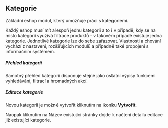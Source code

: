 ## Kategorie

Základní eshop modul, který umožňuje práci s kategoriemi. 

Každý eshop musí mít alespoň jednu kategorii a to i v případě, kdy se na místo kategorií využívá filtrace produktů - v takovém případě existuje jedna kategorie. Jednotlivé kategorie lze do sebe zařazovat. Vlastnosti a chování vychází z nastavení, rozšiřujících modulů a případně také propojení s informačním systémem.


##### Přehled kategorií

Samotný přehled kategorií disponuje stejně jako ostatní výpisy funkcemi vyhledávání, filtrací a hromadných akcí.


##### Editace kategorie

Novou kategorii je možné vytvořit kliknutím na ikonku **Vytvořit**. 

Naopak kliknutím na Název existující stránky dojde k načtení detailu editace již existující kategorie.